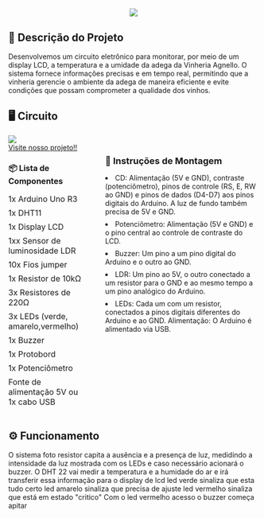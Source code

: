 <h1 align="center">
  <img src="https://readme-typing-svg.herokuapp.com?font=Montserrat&weight=600&pause=1000&color=2E68DF&center=true&vCenter=true&repeat=false&width=434&height=49&lines=Welcome%F0%9F%91%8B;Second+Cp+by+Edge+Computing+%F0%9F%A4%98+"/>
</h1>

## 📝 Descrição do Projeto
<p>
   Desenvolvemos um circuito eletrônico para monitorar, por meio de um display LCD, a temperatura e a umidade da adega da Vinheria Agnello. O sistema fornece informações precisas e em tempo real, permitindo que a vinheria gerencie o ambiente da adega de maneira eficiente e evite condições que possam comprometer a qualidade dos vinhos.


</p>

<h2 align="left">🖥️ Circuito</h2>
<img src="https://github.com/user-attachments/assets/8dca4808-71e8-434c-b4f9-b2665f2c5592" >
<div align="center">
   
</div>


<div style="display: flex; justify-content: space-between; align-items: flex-start; gap: 40px;">
    <section style="flex: 1;">
        <a href="https://www.tinkercad.com/things/2y7tOBw4ClD-cp2-edge-computing/editel?returnTo=https%3A%2F%2Fwww.tinkercad.com%2Fdashboard&sharecode=BPAoDhsjDPL5MSZcT4gz2kcJJwgiOZiFXE8E5fGSj-4" target="_blank">Visite nosso projeto!!</a>
        <h3 style="font-size: 16px; margin-bottom: 15px;">📦 Lista de Componentes</h3>
        <ul style="list-style-type: none; font-size: 16px; padding-left: 0;">
            <li style="margin-bottom: 8px;"> 1x Arduino Uno R3
            <li style="margin-bottom: 8px;"> 1x DHT11
            <li style="margin-bottom: 8px;"> 1x Display LCD
            <li style="margin-bottom: 8px;"> 1xx Sensor de luminosidade LDR
            <li style="margin-bottom: 8px;"> 10x Fios jumper
            <li style="margin-bottom: 8px;"> 1x Resistor de 10kΩ
            <li style="margin-bottom: 8px;"> 3x Resistores de 220Ω
            <li style="margin-bottom: 8px;"> 3x LEDs (verde, amarelo,vermelho) 
            <li style="margin-bottom: 8px;"> 1x Buzzer
            <li style="margin-bottom: 8px;"> 1x Protobord
            <li style="margin-bottom: 8px;"> 1x Potenciômetro
             <li style="margin-bottom: 8px;"> Fonte de alimentação 5V ou 1x cabo USB
        </ul>
    </section>
    <section style="flex: 2;">
        <h3 style="font-size: 18px; margin-bottom: 15px;">📌 Instruções de Montagem</h3>
            <li style="margin-bottom: 8px;"> CD: Alimentação (5V e GND), contraste (potenciômetro), pinos de controle (RS, E, RW ao GND) e pinos de dados (D4-D7) aos pinos digitais do Arduino. A luz de fundo também precisa de 5V e GND.
            <li style="margin-bottom: 8px;"> Potenciômetro: Alimentação (5V e GND) e o pino central ao controle de contraste do LCD.
            <li style="margin-bottom: 8px;"> Buzzer: Um pino a um pino digital do Arduino e o outro ao GND.
            <li style="margin-bottom: 8px;"> LDR: Um pino ao 5V, o outro conectado a um resistor para o GND e ao mesmo tempo a um pino   analógico do Arduino.
            <li style="margin-bottom: 8px;"> LEDs: Cada um com um resistor, conectados a pinos digitais diferentes do Arduino e ao GND. Alimentação: O Arduino é alimentado via USB.
    </section>
</div>

<h2 align="left">⚙️ Funcionamento</h2>
<p>
  O sistema
foto resistor capita a ausência e a presença de luz, medidindo a intensidade da luz mostrada com os LEDs e caso necessário acionará o buzzer. O DHT 22 vai medir a temperatura e a humidade do ar e irá transferir essa informação para o display de lcd 
led verde sinaliza que esta tudo certo
led amarelo sinaliza que precisa de ajuste
led vermelho sinaliza que está em estado "critico"
Com o led vermelho acesso o buzzer começa apitar<br>
</p>
